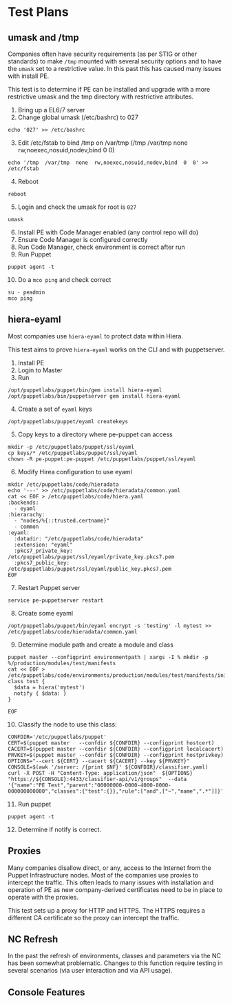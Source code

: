 # Test Plans

## umask and /tmp

Companies often have security requirements (as per STIG or other standards) to make `/tmp` mounted with several security options and to have the `umask` set to a restrictive value.  In this past this has caused many issues with install PE.

This test is to determine if PE can be installed and upgrade with a more restrictive umask and the tmp directory with restrictive attributes.

1. Bring up a EL6/7 server
2. Change global umask (/etc/bashrc) to 027

```shell
echo '027' >> /etc/bashrc
```

3. Edit /etc/fstab to bind /tmp on /var/tmp (/tmp /var/tmp none rw,noexec,nosuid,nodev,bind 0 0)

```shell
echo '/tmp  /var/tmp  none  rw,noexec,nosuid,nodev,bind  0  0' >> /etc/fstab
```

4. Reboot

```shell
reboot
```

5. Login and check the umask for root is `027`

```shell
umask
```

6. Install PE with Code Manager enabled (any control repo will do)
7. Ensure Code Manager is configured correctly
8. Run Code Manager, check environment is correct after run
9. Run Puppet

```shell
puppet agent -t
```

10. Do a `mco ping` and check correct

```shell
su - peadmin
mco ping
```

## hiera-eyaml

Most companies use `hiera-eyaml` to protect data within Hiera.

This test aims to prove `hiera-eyaml` works on the CLI and with puppetserver.

1.  Install PE
2. Login to Master
3. Run

```shell
/opt/puppetlabs/puppet/bin/gem install hiera-eyaml
/opt/puppetlabs/bin/puppetserver gem install hiera-eyaml
```

4. Create a set of `eyaml` keys

```shell
/opt/puppetlabs/puppet/eyaml createkeys
```

5. Copy keys to a directory where pe-puppet can access

```shell
mkdir -p /etc/puppetlabs/puppet/ssl/eyaml
cp keys/* /etc/puppetlabs/puppet/ssl/eyaml
chown -R pe-puppet:pe-puppet /etc/puppetlabs/puppet/ssl/eyaml
```

6. Modify Hirea configuration to use eyaml

```shell
mkdir /etc/puppetlabs/code/hieradata
echo '---' >> /etc/puppetlabs/code/hieradata/common.yaml
cat << EOF > /etc/puppetlabs/code/hiera.yaml
:backends:
  - eyaml
:hierarachy:
  - "nodes/%{::trusted.certname}"
  - common
:eyaml:
  :datadir: "/etc/puppetlabs/code/hieradata"
  :extension: "eyaml"
  :pkcs7_private_key: /etc/puppetlabs/puppet/ssl/eyaml/private_key.pkcs7.pem
  :pkcs7_public_key:  /etc/puppetlabs/puppet/ssl/eyaml/public_key.pkcs7.pem
EOF
```

7. Restart Puppet server

```shell
service pe-puppetserver restart
```

8. Create some eyaml

```shell
/opt/puppetlabs/puppet/bin/eyaml encrypt -s 'testing' -l mytest >> /etc/puppetlabs/code/hieradata/common.yaml
```

9. Determine module path and create a module and class

```shell
puppet master --configprint environmentpath | xargs -I % mkdir -p %/production/modules/test/manifests
cat << EOF > /etc/puppetlabs/code/environments/production/modules/test/manifests/init.pp
class test {
  $data = hiera('mytest')
  notify { $data: }
}

EOF
```

10. Classify the node to use this class:

```shell
CONFDIR='/etc/puppetlabs/puppet'
CERT=$(puppet master   --confdir ${CONFDIR} --configprint hostcert)
CACERT=$(puppet master --confdir ${CONFDIR} --configprint localcacert)
PRVKEY=$(puppet master --confdir ${CONFDIR} --configprint hostprivkey)
OPTIONS="--cert ${CERT} --cacert ${CACERT} --key ${PRVKEY}"
CONSOLE=$(awk '/server: /{print $NF}' ${CONFDIR}/classifier.yaml)
curl -X POST -H "Content-Type: application/json"  ${OPTIONS} "https://${CONSOLE}:4433/classifier-api/v1/groups"  --data '{"name":"PE Test","parent":"00000000-0000-4000-8000-000000000000","classes":{"test":{}},"rule":["and",["~","name",".*"]]}'
```

11. Run puppet

```shell
puppet agent -t
```

12.  Determine if notify is correct.

## Proxies

Many companies disallow direct, or any, access to the Internet from the Puppet Infrastructure nodes.  Most of the companies use proxies to intercept the traffic.  This often leads to many issues with installation and operation of PE as new company-derived certificates need to be in place to operate with the proxies.

This test sets up a proxy for HTTP and HTTPS.  The HTTPS requires a different CA certificate so the proxy can intercept the traffic.

## NC Refresh

In the past the refresh of environments, classes and parameters via the NC has been somewhat problematic.  Changes to this function require testing in several scenarios (via user interaction and via API usage).

## Console Features
